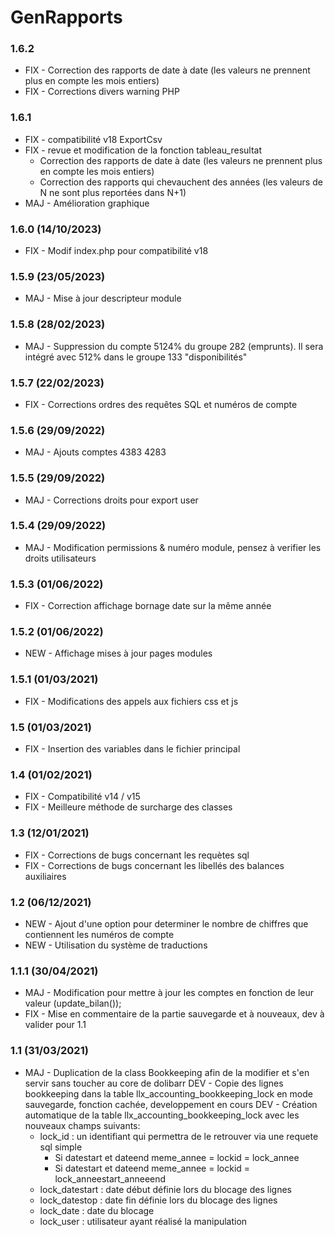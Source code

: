 # GenRapports

### 1.6.2
* FIX - Correction des rapports de date à date (les valeurs ne prennent plus en compte les mois entiers)
* FIX - Corrections divers warning PHP

### 1.6.1
* FIX - compatibilité v18 ExportCsv
* FIX - revue et modification de la fonction tableau_resultat
	- Correction des rapports de date à date (les valeurs ne prennent plus en compte les mois entiers)
	- Correction des rapports qui chevauchent des années (les valeurs de N ne sont plus reportées dans N+1)
* MAJ - Amélioration graphique

### 1.6.0 (14/10/2023)
* FIX - Modif index.php pour compatibilité v18

### 1.5.9 (23/05/2023)
* MAJ - Mise à jour descripteur module

### 1.5.8 (28/02/2023)
* MAJ - Suppression du compte 5124% du groupe 282 (emprunts). Il sera intégré avec 512% dans le groupe 133 "disponibilités"

### 1.5.7 (22/02/2023)
* FIX - Corrections ordres des requêtes SQL et numéros de compte

### 1.5.6 (29/09/2022)
* MAJ - Ajouts comptes 4383 4283

### 1.5.5 (29/09/2022)
* MAJ - Corrections droits pour export user

### 1.5.4 (29/09/2022)
* MAJ - Modification permissions & numéro module, pensez à verifier les droits utilisateurs

### 1.5.3 (01/06/2022)
* FIX - Correction affichage bornage date sur la même année

### 1.5.2 (01/06/2022)
* NEW - Affichage mises à jour pages modules

### 1.5.1 (01/03/2021)
* FIX - Modifications des appels aux fichiers css et js 

### 1.5 (01/03/2021)
* FIX - Insertion des variables dans le fichier principal 

### 1.4 (01/02/2021)
* FIX - Compatibilité v14 / v15 
* FIX - Meilleure méthode de surcharge des classes

### 1.3 (12/01/2021)
* FIX - Corrections de bugs concernant les requètes sql 
* FIX - Corrections de bugs concernant les libellés des balances auxiliaires 

### 1.2 (06/12/2021)
* NEW - Ajout d'une option pour determiner le nombre de chiffres que contiennent les numéros de compte
* NEW - Utilisation du système de traductions

### 1.1.1 (30/04/2021)
* MAJ - Modification pour mettre à jour les comptes en fonction de leur valeur (update_bilan());
* FIX - Mise en commentaire de la partie sauvegarde et à nouveaux, dev à valider pour 1.1

### 1.1 (31/03/2021)
* MAJ - Duplication de la class Bookkeeping afin de la modifier et s'en servir sans toucher au core de dolibarr
DEV - Copie des lignes bookkeeping dans la table llx_accounting_bookkeeping_lock en mode sauvegarde, fonction cachée, developpement en cours
DEV - Création automatique de la table llx_accounting_bookkeeping_lock avec les nouveaux champs suivants:
	* lock_id : un identifiant qui permettra de le retrouver via une requete sql simple
		* Si datestart et dateend meme_annee = lockid = lock_annee
		* Si datestart et dateend meme_annee = lockid = lock_anneestart_anneeend
	* lock_datestart : date début définie lors du blocage des lignes
	* lock_datestop : date fin définie lors du blocage des lignes
	* lock_date : date du blocage
	* lock_user : utilisateur ayant réalisé la manipulation
